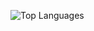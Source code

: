 ![Top Languages](https://github-readme-stats.vercel.app/api/top-langs/?username=kottaboung&langs_count=30&hide_border=true&bg_color=262626&title_color=FFFFFF&text_color=FFFFFF&card_width=1000)
